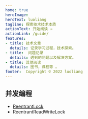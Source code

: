```yaml
---
home: true
heroImage: 
heroText: luoliang
tagline: 探索技术技术本质
actionText: 开始阅读 →
actionLink: /guide/
features:
- title: 技术文章
  details: 记录学习过程，技术探索。
- title:  问题记录
  details: 遇到的问题以及解决方案。
- title: 其他阅读
  details: 图书，课程等 。
footer:  Copyright © 2022 luoliang
---
```



## 并发编程

- [ReentrantLock](juc/ReentrantReadWriteLock)
- ReentrantReadWriteLock

